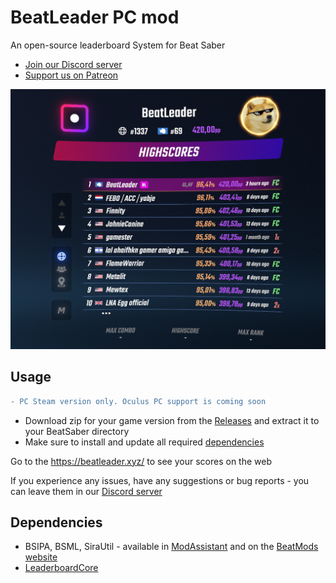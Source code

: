 # BeatLeader PC mod

An open-source leaderboard System for Beat Saber
- [Join our Discord server](https://discord.gg/2RG5YVqtG6)
- [Support us on Patreon](https://www.patreon.com/beatleader)

![cover](./Media/cover.png)

## Usage

```diff
- PC Steam version only. Oculus PC support is coming soon
```

- Download zip for your game version from the [Releases](/releases) and extract it to your BeatSaber directory
- Make sure to install and update all required [dependencies](#dependencies)

Go to the https://beatleader.xyz/ to see your scores on the web

If you experience any issues, have any suggestions or bug reports - you can leave them in our [Discord server](https://discord.gg/2RG5YVqtG6)

## Dependencies

- BSIPA, BSML, SiraUtil - available in [ModAssistant](https://github.com/Assistant/ModAssistant/releases/latest) and on the [BeatMods website](https://beatmods.com/#/mods)
- [LeaderboardCore](https://github.com/rithik-b/LeaderboardCore)